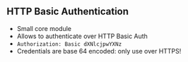 ##  HTTP Basic Authentication

  <ul>
    <li>Small core module</li>
    <li>Allows to authenticate over HTTP Basic Auth</li>
    <li><code class="inline-code">Authorization: Basic dXNlcjpwYXNz</code></li>
    <li>Credentials are base 64 encoded: only use over HTTPS!</li>
  </ul>
